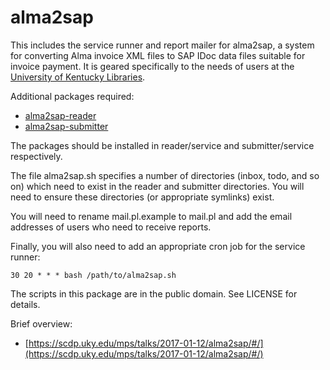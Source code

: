 alma2sap
========

This includes the service runner and report mailer for alma2sap, a system for
converting Alma invoice XML files to SAP IDoc data files suitable for invoice
payment.
It is geared specifically to the needs of users at the 
[University of Kentucky Libraries](https://libraries.uky.edu).

Additional packages required:

* [alma2sap-reader](https://github.com/uklibraries/alma2sap-reader)
* [alma2sap-submitter](https://github.com/uklibraries/alma2sap-submitter)

The packages should be installed in reader/service and submitter/service
respectively.

The file alma2sap.sh specifies a number of directories (inbox, todo, and so on)
which need to exist in the reader and submitter directories.  You will need
to ensure these directories (or appropriate symlinks) exist.

You will need to rename mail.pl.example to mail.pl and add the email addresses
of users who need to receive reports.

Finally, you will also need to add an appropriate cron job for the service
runner:

```
30 20 * * * bash /path/to/alma2sap.sh
```

The scripts in this package are in the public domain.  See LICENSE for details.

Brief overview:

* [https://scdp.uky.edu/mps/talks/2017-01-12/alma2sap/#/](https://scdp.uky.edu/mps/talks/2017-01-12/alma2sap/#/)
